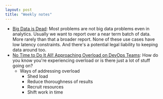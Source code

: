 ```yaml
---
layout: post
title: "Weekly notes"
---
```


* [Big Data is Dead](https://motherduck.com/blog/big-data-is-dead/): Most problems are not big data
  problems even in analytics. Usually we want to report over a near term batch of data. More rarely
  than that a broader report. None of these use cases have low latency constraints. And there's a
  potential legal liability to keeping data around too.
* [No Time to Do It All! Approaching Overload on DevOps Teams](https://www.youtube.com/watch?v=GIWz619iXn0): How do you
  know you're experiencing overload or is there just a lot of stuff going on?
    * Ways of addressing overload
        * Shed load
        * Reduce thoroughness of results
        * Recruit resources
        * Shift work in time
